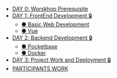 <!-- docs/_sidebar.md -->

* [DAY 0: Worskhop Prerequisite](DAY0/preparation.md)
* [DAY 1: FrontEnd Development 🔒](DAY1/Overview.md)
  * [● Basic Web Development](DAY1/html_js_css.md) 
  * [● Vue](DAY1/Vue.md) 
* [DAY 2: Backend Development 🔒](DAY2/Overview.md)
  * [● Pocketbase](DAY2/PocketBase.md)
  * [● Docker](DAY2/Docker.md)
* [DAY 3: Project Work and Deployment 🔒](DAY3/Overview.md)
  <!-- * [● Github Action](DAY3/Github_Action.md)
  * [● Deployment](DAY3/Deployment.md) -->
* [PARTICIPANTS WORK](PARTICIPANT/work.md)